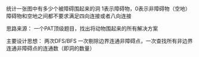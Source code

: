 统计一张图中有多少个被障碍围起来的洞
1表示障碍物，0表示非障碍物（空地）
障碍物和空地之间都不要求满足四向连接或者八向连接

思路来源：
一个PAT顶级题目，找出将动物围起来的所有解决方案

主要设计思想：
两次DFS/BFS
一次剔除边界连通非障碍点，一次查找所有非边界连通非障碍点的连通数（即洞的数量）
